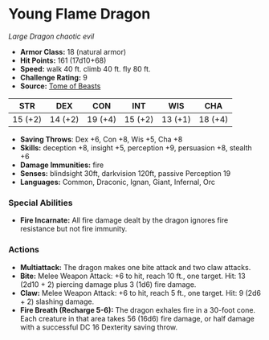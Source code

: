 # Young Flame Dragon

*Large* *Dragon* *chaotic evil*

- **Armor Class:** 18 (natural armor)
- **Hit Points:** 161 (17d10+68)
- **Speed:** walk 40 ft. climb 40 ft. fly 80 ft.
- **Challenge Rating:** 9
- **Source:** [Tome of Beasts](https://koboldpress.com/kpstore/product/tome-of-beasts-for-5th-edition-print/)

| STR | DEX | CON | INT | WIS | CHA |
| --- | --- | --- | --- | --- | --- |
| 15 (+2) | 14 (+2) | 19 (+4) | 15 (+2) | 13 (+1) | 18 (+4) |

- **Saving Throws**: Dex +6, Con +8, Wis +5, Cha +8
- **Skills:** deception +8, insight +5, perception +9, persuasion +8, stealth +6
- **Damage Immunities:** fire
- **Senses:** blindsight 30ft, darkvision 120ft, passive Perception 19
- **Languages:** Common, Draconic, Ignan, Giant, Infernal, Orc
### Special Abilities
- **Fire Incarnate:** All fire damage dealt by the dragon ignores fire resistance but not fire immunity.
### Actions
- **Multiattack:** The dragon makes one bite attack and two claw attacks.
- **Bite:** Melee Weapon Attack: +6 to hit, reach 10 ft., one target. Hit: 13 (2d10 + 2) piercing damage plus 3 (1d6) fire damage.
- **Claw:** Melee Weapon Attack: +6 to hit, reach 5 ft., one target. Hit: 9 (2d6 + 2) slashing damage.
- **Fire Breath (Recharge 5-6):** The dragon exhales fire in a 30-foot cone. Each creature in that area takes 56 (16d6) fire damage, or half damage with a successful DC 16 Dexterity saving throw.
